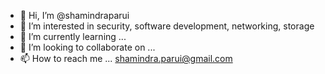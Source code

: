 - 👋 Hi, I’m @shamindraparui
- 👀 I’m interested in security, software development, networking, storage
- 🌱 I’m currently learning ...
- 💞️ I’m looking to collaborate on ...
- 📫 How to reach me ... shamindra.parui@gmail.com

<!---
shamindraparui/shamindraparui is a ✨ special ✨ repository because its `README.md` (this file) appears on your GitHub profile.
You can click the Preview link to take a look at your changes.
--->
